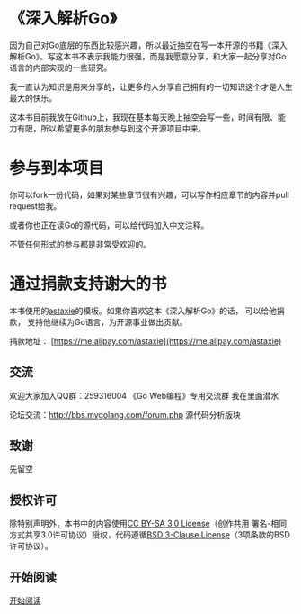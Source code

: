 # 《深入解析Go》
因为自己对Go底层的东西比较感兴趣，所以最近抽空在写一本开源的书籍《深入解析Go》。写这本书不表示我能力很强，而是我愿意分享，和大家一起分享对Go语言的内部实现的一些研究。

我一直认为知识是用来分享的，让更多的人分享自己拥有的一切知识这个才是人生最大的快乐。

这本书目前我放在Github上，我现在基本每天晚上抽空会写一些，时间有限、能力有限，所以希望更多的朋友参与到这个开源项目中来。

# 参与到本项目

你可以fork一份代码，如果对某些章节很有兴趣，可以写作相应章节的内容并pull request给我。

或者你也正在读Go的源代码，可以给代码加入中文注释。

不管任何形式的参与都是非常受欢迎的。

# 通过捐款支持谢大的书
本书使用的[astaxie](https://github.com/astaxie/build-web-application-with-golang)的模板。如果你喜欢这本《深入解析Go》的话， 可以给他捐款， 支持他继续为Go语言，为开源事业做出贡献。

捐款地址： [https://me.alipay.com/astaxie](https://me.alipay.com/astaxie)


## 交流
欢迎大家加入QQ群：259316004 《Go Web编程》专用交流群 我在里面潜水

论坛交流：http://bbs.mygolang.com/forum.php 源代码分析版块

## 致谢
先留空

## 授权许可
除特别声明外，本书中的内容使用[CC BY-SA 3.0 License](http://creativecommons.org/licenses/by-sa/3.0/)（创作共用 署名-相同方式共享3.0许可协议）授权，代码遵循[BSD 3-Clause License](<https://github.com/astaxie/build-web-application-with-golang/blob/master/LICENSE.md>)（3项条款的BSD许可协议）。

## 开始阅读
[开始阅读](<https://github.com/tiancaiamao/go-internals/blob/master/ebook/preface.md>)
